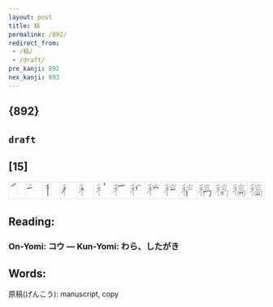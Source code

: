 ```yaml
---
layout: post
title: 稿
permalink: /892/
redirect_from:
 - /稿/
 - /draft/
pre_kanji: 891
nex_kanji: 893
---
```


## {892}

## `draft`

## [15]

<div class="stroke"><img src="../images/E7A8BF.png" /></div>

## Reading:

### On-Yomi: コウ &mdash; Kun-Yomi: わら、したがき

## Words:

原稿(げんこう): manuscript, copy
